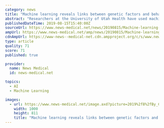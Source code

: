 ```yaml
---
category: news
title: "Machine learning reveals links between genetic factors and behavior"
abstract: "Researchers at the University of Utah Health have used machine learning to start making links between seemingly instinctive, random behaviors and the genetic factors that shape such behaviors. Using machine learning to study mice with differences in their ..."
publishedDateTime: 2019-08-15T15:40:00Z
sourceUrl: https://www.news-medical.net/news/20190815/Machine-learning-reveals-links-between-genetic-factors-and-behavior.aspx
ampUrl: https://www.news-medical.net/amp/news/20190815/Machine-learning-reveals-links-between-genetic-factors-and-behavior.aspx
cdnAmpUrl: https://www-news--medical-net.cdn.ampproject.org/c/s/www.news-medical.net/amp/news/20190815/Machine-learning-reveals-links-between-genetic-factors-and-behavior.aspx
type: article
quality: 71
score: 71
published: true

provider:
  name: News Medical
  id: news-medical.net

topics:
  - AI
  - Machine Learning

images:
  - url: https://www.news-medical.net/image.axd?picture=2019%2f8%2fBy_Chesky.jpg
    width: 1000
    height: 811
    title: "Machine learning reveals links between genetic factors and behavior"
---
```

